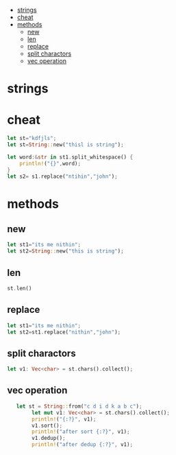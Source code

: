 - [strings](#strings)
- [cheat](#cheat)
- [methods](#methods)
  - [new](#new)
  - [len](#len)
  - [replace](#replace)
  - [split charactors](#split-charactors)
  - [vec operation](#vec-operation)

# strings

# cheat

```rust
let st="kdfjls";
let st=String::new("thisl is string");

let word:&str in st1.split_whitespace() {
    println!("{}",word);
}
let s2= s1.replace("ntihin","john");
```

# methods

## new

```rust
let st1="its me nithin";
let st2=String::new("this is string");
```

## len

```rust
st.len()
```

## replace

```rust
let st1="its me nithin";
let st2=st1.replace("nithin","john");
```

## split charactors

```rust
let v1: Vec<char> = st.chars().collect();
```

## vec operation

```rust
   let st = String::from("c d i d k a b c");
        let mut v1: Vec<char> = st.chars().collect();
        println!("{:?}", v1);
        v1.sort();
        println!("after sort {:?}", v1);
        v1.dedup();
        println!("after dedup {:?}", v1);
```
